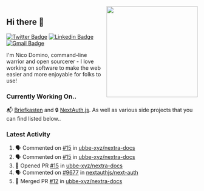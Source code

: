 <img align="right" src="https://user-images.githubusercontent.com/7415984/172472491-91b16eac-fa22-4ecf-92df-d687139fd1f9.gif" width="240" />

## Hi there 👋

[![Twitter Badge](https://img.shields.io/badge/-@ndom91-1ca0f1?style=flat-square&labelColor=1ca0f1&logo=twitter&logoColor=white&link=https://twitter.com/ndom91)](https://twitter.com/ndom91) [![Linkedin Badge](https://img.shields.io/badge/-ndom91-blue?style=flat-square&logo=Linkedin&logoColor=white&link=https://www.linkedin.com/in/ndom91/)](https://www.linkedin.com/in/ndom91/) [![Gmail Badge](https://img.shields.io/badge/-yo@ndo.dev-c14438?style=flat-square&logo=mail.ru&logoColor=white&link=mailto:yo@ndo.dev)](mailto:yo@ndo.dev)

I'm Nico Domino, command-line warrior and open sourcerer - I love working on software to make the web easier and more enjoyable for folks to use! 

### Currently Working On..

📬 [Briefkasten](https://briefkastenhq.com) and 🔒 [NextAuth.js](https://github.com/nextauthjs/next-auth). As well as various side projects that you can find listed below..

<!--START_SECTION_PROFILE_VIEWS:readme-info-->
<!--END_SECTION_PROFILE_VIEWS:readme-info-->

<!--START_SECTION_DAILY_COMMIT:readme-info-->
<!--END_SECTION_DAILY_COMMIT:readme-info-->

<!--START_SECTION_WEEKLY_COMMIT:readme-info-->
<!--END_SECTION_WEEKLY_COMMIT:readme-info-->

### Latest Activity

<!--START_SECTION:activity-->
1. 🗣 Commented on [#15](https://github.com/ubbe-xyz/nextra-docs/pull/15#issuecomment-1899514473) in [ubbe-xyz/nextra-docs](https://github.com/ubbe-xyz/nextra-docs)
2. 🗣 Commented on [#15](https://github.com/ubbe-xyz/nextra-docs/pull/15#issuecomment-1899501307) in [ubbe-xyz/nextra-docs](https://github.com/ubbe-xyz/nextra-docs)
3. 💪 Opened PR [#15](https://github.com/ubbe-xyz/nextra-docs/pull/15) in [ubbe-xyz/nextra-docs](https://github.com/ubbe-xyz/nextra-docs)
4. 🗣 Commented on [#9677](https://github.com/nextauthjs/next-auth/pull/9677#issuecomment-1899126937) in [nextauthjs/next-auth](https://github.com/nextauthjs/next-auth)
5. 🎉 Merged PR [#12](https://github.com/ubbe-xyz/nextra-docs/pull/12) in [ubbe-xyz/nextra-docs](https://github.com/ubbe-xyz/nextra-docs)
<!--END_SECTION:activity-->
